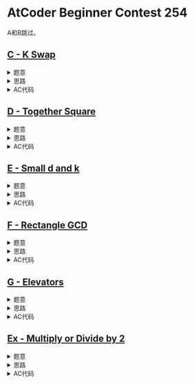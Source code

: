 # AtCoder Beginner Contest 254

A和B跳过。

## [C - K Swap](https://atcoder.jp/contests/abc254/tasks/abc254_c)

<details>
<summary>题意</summary>

给定长度为$n$的数组$a$，每次可以从$[1, n - k]$中选择一个$i$然后交换$a_i$和$a_{i + k}$，问是否能通过有限次的操作将$a$升序排序。

其中$2 \le n \le 2 \times {10}^5$。

</details>

<details>
<summary>思路</summary>

操作可以看成：模$k$同余的位置上的元素两两间可以交换，模$k$不同余的位置上的元素无法交换。

将位置拆分成多个模$k$同余的极大子集，最终是有序的话那子集内肯定也有序，所以在子集内部排好序。

如果这样还不能让$a$有序那就无解了。

</details>

<details>
<summary>AC代码</summary>

```cpp
// Problem: C - K Swap
// Contest: AtCoder - AtCoder Beginner Contest 254
// URL: https://atcoder.jp/contests/abc254/tasks/abc254_c
// Memory Limit: 1024 MB
// Time Limit: 2000 ms
//
// Powered by CP Editor (https://cpeditor.org)

#include <bits/stdc++.h>

#define CPPIO std::ios::sync_with_stdio(false), std::cin.tie(0), std::cout.tie(0);
#define freep(p) p ? delete p, p = nullptr, void(1) : void(0)

#ifdef BACKLIGHT
#include "debug.h"
#else
#define logd(...) ;
#endif

using i64 = int64_t;
using u64 = uint64_t;

void solve_case(int Case);

int main(int argc, char* argv[]) {
  CPPIO;
  int T = 1;
  // std::cin >> T;
  for (int t = 1; t <= T; ++t) {
    solve_case(t);
  }
  return 0;
}

void solve_case(int Case) {
  int n, k;
  std::cin >> n >> k;

  std::vector<int> a(n);
  for (int i = 0; i < n; ++i)
    std::cin >> a[i];

  for (int i = 0; i < k; ++i) {
    std::vector<int> b;
    for (int j = i; j < n; j += k)
      b.push_back(a[j]);
    std::sort(b.begin(), b.end());
    for (int j = i, p = 0; j < n; j += k)
      a[j] = b[p++];
  }

  for (int i = 1; i < n; ++i)
    if (a[i - 1] > a[i]) {
      std::cout << "No\n";
      return;
    }
  std::cout << "Yes\n";
}

```

</details>

## [D - Together Square](https://atcoder.jp/contests/abc254/tasks/abc254_d)

<details>
<summary>题意</summary>

给定$n$，问满足$1 \le i, j \le n$且$i * j$是完全平方数的$(i, j)$的数量。

其中$1 \le n \le 2 \times {10}^5$。

</details>

<details>
<summary>思路</summary>

记$x$的质因数分解为$x = \prod {p_i}^{e_i}$。

$x$是完全平方数当且仅当$e_i$全是偶数。

假设数$f(y) = \prod_{e_i \text{ is odd}} {p_i}^{e_i}$，则$x * y$是完全平方数当且仅当$f(x) = f(y)$。

对$1$到$n$中的数跑质因数分解求出所有$f(x)$，$O(n \sqrt{n})$可以搞定。

然后就是简单数数了。

</details>

<details>
<summary>AC代码</summary>

```cpp
// Problem: D - Together Square
// Contest: AtCoder - AtCoder Beginner Contest 254
// URL: https://atcoder.jp/contests/abc254/tasks/abc254_d
// Memory Limit: 1024 MB
// Time Limit: 2000 ms
//
// Powered by CP Editor (https://cpeditor.org)

#include <bits/stdc++.h>

#define CPPIO std::ios::sync_with_stdio(false), std::cin.tie(0), std::cout.tie(0);
#define freep(p) p ? delete p, p = nullptr, void(1) : void(0)

#ifdef BACKLIGHT
#include "debug.h"
#else
#define logd(...) ;
#endif

using i64 = int64_t;
using u64 = uint64_t;

void solve_case(int Case);

int main(int argc, char* argv[]) {
  CPPIO;
  int T = 1;
  // std::cin >> T;
  for (int t = 1; t <= T; ++t) {
    solve_case(t);
  }
  return 0;
}

void solve_case(int Case) {
  int n;
  std::cin >> n;

  std::vector<int> f(n + 1);
  for (int i = 1; i <= n; ++i) {
    f[i] = 1;
    int x = i;
    for (int j = 2; j * j <= i; ++j) {
      if (x % j == 0) {
        int e = 0;
        while (x % j == 0) {
          x /= j;
          ++e;
        }
        if (e & 1)
          f[i] *= j;
      }
    }
    if (x > 1)
      f[i] *= x;
  }

  i64 ans = 0;
  std::vector<int> cnt(n + 1);
  for (int i = 1; i <= n; ++i) {
    ans += 2 * cnt[f[i]] + 1;
    ++cnt[f[i]];
  }

  std::cout << ans << "\n";
}

```

</details>

## [E - Small d and k](https://atcoder.jp/contests/abc254/tasks/abc254_e)

<details>
<summary>题意</summary>

给定一张$n$个点$m$条边的无向图，保证每个点的度数至多为3。

要求回答$q$个询问$(x_i, k_i)$，每个询问要求回答：距离$x_i$不超过$k_i$的点的下标之和。

其中$1 \le n, q \le 1.5 \times {10}^5, 0 \le k_i \le 3$。

</details>

<details>
<summary>思路</summary>

对于每个询问，满足条件的点不超过$\sum_{i = 0}^{3} 3^i = 40$个，直接BFS或者DFS就完事了。

</details>

<details>
<summary>AC代码</summary>

```cpp
// Problem: E - Small d and k
// Contest: AtCoder - AtCoder Beginner Contest 254
// URL: https://atcoder.jp/contests/abc254/tasks/abc254_e
// Memory Limit: 1024 MB
// Time Limit: 3500 ms
//
// Powered by CP Editor (https://cpeditor.org)

#include <bits/stdc++.h>

#define CPPIO std::ios::sync_with_stdio(false), std::cin.tie(0), std::cout.tie(0);
#define freep(p) p ? delete p, p = nullptr, void(1) : void(0)

#ifdef BACKLIGHT
#include "debug.h"
#else
#define logd(...) ;
#endif

using i64 = int64_t;
using u64 = uint64_t;

void solve_case(int Case);

int main(int argc, char* argv[]) {
  CPPIO;
  int T = 1;
  // std::cin >> T;
  for (int t = 1; t <= T; ++t) {
    solve_case(t);
  }
  return 0;
}

void solve_case(int Case) {
  int n, m;
  std::cin >> n >> m;

  std::vector<std::vector<int>> g(n);
  for (int i = 0; i < m; ++i) {
    int u, v;
    std::cin >> u >> v;
    --u, --v;
    g[u].push_back(v);
    g[v].push_back(u);
  }

  auto Q = [&](int x, int k) -> i64 {
    i64 ans = 0;

    std::unordered_map<int, bool> vis;
    std::queue<int> q;
    q.push(x);
    vis[x] = true;

    for (int d = 0; d <= k; ++d) {
      int size = q.size();
      for (int i = 0; i < size; ++i) {
        int u = q.front();
        q.pop();

        ans += u + 1;

        for (int v : g[u]) {
          if (vis.count(v))
            continue;
          vis[v] = true;
          q.push(v);
        }
      }
    }

    return ans;
  };

  int q;
  std::cin >> q;
  for (int i = 0; i < q; ++i) {
    int x, k;
    std::cin >> x >> k;
    --x;

    std::cout << Q(x, k) << "\n";
  }
}

```

</details>

## [F - Rectangle GCD](https://atcoder.jp/contests/abc254/tasks/abc254_f)

<details>
<summary>题意</summary>

给定两个长度为$n$的数组$a$和$b$。

有一个$n \times n$的矩阵$M$满足$M_{i, j} = a_i + b_j$。

要求回答$q$个询问$(x_1, y1, x_2, y_2)$，每个询问需要回答位于以$(x_1, y_1)$为左上角，$(x_2, y_2)$为右下角的矩阵中，所有元素的GCD。

其中$1 \le n, q \le 2 \times {10}^5, 1 \le a_i, b_i \le 10^9$。

</details>

<details>
<summary>思路</summary>

由于$gcd(a, b) = gcd(a - b, b)$，所以从第$y_2$列到第$y_1 + 1$列，让第$j$列减去第$j - 1$列，这样每一行的后$y_2 - y_1$列就都成了$b_{j+ 1} - b_j, y_1 \le j \le y_2 - 1$。

对第$x_1 + 1$行到第$x_2$行做类似的操作，得到$a_{i + 1} - a_i, x_1 \le i \le x_2 - 1$。

现在矩阵中只剩$a_i + b_j$，$a_{i + 1} - a_i, x_1 \le i \le x_2 - 1$，$b_{j+ 1} - b_j, y_1 \le j \le y_2 - 1$以及一堆$0$，其中$0$可以直接诶忽略。

答案即为这三部分的GCD。

后两部分就是差分数组的区间GCD，由于GCD有可重复性，所以直接RMQ就可以$O(n \log n) \sim O(1)$求出GCD。

现在就是3个数的GCD了。

</details>

<details>
<summary>AC代码</summary>

```cpp
// Problem: F - Rectangle GCD
// Contest: AtCoder - AtCoder Beginner Contest 254
// URL: https://atcoder.jp/contests/abc254/tasks/abc254_f
// Memory Limit: 1024 MB
// Time Limit: 2000 ms
//
// Powered by CP Editor (https://cpeditor.org)

#include <bits/stdc++.h>

#define CPPIO std::ios::sync_with_stdio(false), std::cin.tie(0), std::cout.tie(0);
#define freep(p) p ? delete p, p = nullptr, void(1) : void(0)

#ifdef BACKLIGHT
#include "debug.h"
#else
#define logd(...) ;
#endif

using i64 = int64_t;
using u64 = uint64_t;

void solve_case(int Case);

int main(int argc, char* argv[]) {
  CPPIO;
  int T = 1;
  // std::cin >> T;
  for (int t = 1; t <= T; ++t) {
    solve_case(t);
  }
  return 0;
}

struct RMQ {
  std::vector<int> lg;
  std::vector<std::vector<int>> a;
  RMQ(const std::vector<int>& d) {
    int n = d.size();

    lg = std::vector<int>(n + 1);
    lg[1] = 0;
    for (int i = 2; i <= n; ++i)
      lg[i] = lg[i >> 1] + 1;

    a = std::vector<std::vector<int>>(n, std::vector<int>(lg[n] + 1));
    for (int i = 0; i < n; ++i)
      a[i][0] = d[i];
    for (int j = 1; j <= lg[n]; ++j) {
      for (int i = 0; i + (1 << (j - 1)) < n; ++i) {
        a[i][j] = std::gcd(a[i][j - 1], a[i + (1 << (j - 1))][j - 1]);
      }
    }
  }

  int query(int l, int r) {
    int k = lg[r - l + 1];
    return std::gcd(a[l][k], a[r - (1 << k) + 1][k]);
  }
};

void solve_case(int Case) {
  int n, q;
  std::cin >> n >> q;

  std::vector<int> a(n), b(n);
  for (int i = 0; i < n; ++i)
    std::cin >> a[i];
  for (int i = 0; i < n; ++i)
    std::cin >> b[i];

  std::vector<int> da(n - 1), db(n - 1);
  for (int i = 0; i + 1 < n; ++i) {
    da[i] = a[i + 1] - a[i];
    db[i] = b[i + 1] - b[i];
  }

  RMQ DA(da), DB(db);

  for (int i = 0; i < q; ++i) {
    int x1, y1, x2, y2;
    std::cin >> x1 >> x2 >> y1 >> y2;
    --x1, --y1, --x2, --y2;
    int ans = a[x1] + b[y1];
    logd(ans);
    if (x2 > x1) {
      ans = std::gcd(ans, DA.query(x1, x2 - 1));
    }
    if (y2 > y1) {
      ans = std::gcd(ans, DB.query(y1, y2 - 1));
    }
    std::cout << ans << "\n";
  }
}

```

</details>

## [G - Elevators](https://atcoder.jp/contests/abc254/tasks/abc254_g)

<details>
<summary>题意</summary>

有$n$幢高为${10}^9$的大楼，你可以通过天桥以$1$的代价从某幢大楼的某一层走到另一幢大楼的同一层。

有$m$台电梯$(a_i, b_i, c_i)$可以从第$a_i$幢大楼的第$x$层走到第$y$层，代价为$|x - y|$，其中$b_i \le x, y \le c_i$。

要求回答$q$个询问，每个询问要求回答从第$x$幢大楼的第$y$层走到第$z$幢大楼的第$w$层的最小代价。

其中$1 \le n, m, q \le 2 \times {10}^5$。

</details>

<details>
<summary>思路</summary>

走的过程是可逆的，所以可以处理一下使得询问总是从低层走到高层。

将答案分为两部分：使用电梯的代价和使用天桥的代价。

注意到这个过程中其实没有必要往底层走，所以使用电梯的代价为$w - y$。

同样的原因，可以类似倍增LCA那样子，借助倍增加速计算使用天桥的代价。

具体就是计算$dp_{i, j}$表示从$i$开始走$2^j$个天桥能达到的最高的点。

</details>

<details>
<summary>AC代码</summary>

```cpp
// Problem: G - Elevators
// Contest: AtCoder - AtCoder Beginner Contest 254
// URL: https://atcoder.jp/contests/abc254/tasks/abc254_g
// Memory Limit: 1024 MB
// Time Limit: 6000 ms
//
// Powered by CP Editor (https://cpeditor.org)

#include <bits/stdc++.h>

#define CPPIO std::ios::sync_with_stdio(false), std::cin.tie(0), std::cout.tie(0);
#define freep(p) p ? delete p, p = nullptr, void(1) : void(0)

#ifdef BACKLIGHT
#include "debug.h"
#else
#define logd(...) ;
#endif

using i64 = int64_t;
using u64 = uint64_t;

void solve_case(int Case);

int main(int argc, char* argv[]) {
  CPPIO;
  int T = 1;
  // std::cin >> T;
  for (int t = 1; t <= T; ++t) {
    solve_case(t);
  }
  return 0;
}

void solve_case(int Case) {
  // Merge elevator with intersection.
  auto merge = [](std::vector<std::array<int, 2>> a) -> std::vector<std::array<int, 2>> {
    if (a.empty())
      return {};

    std::sort(a.begin(), a.end());
    std::vector<std::array<int, 2>> temp;
    temp.push_back(a[0]);
    for (int i = 1; i < (int)a.size(); ++i) {
      auto [l1, r1] = temp.back();
      auto [l2, r2] = a[i];

      if (l2 <= r1) {
        temp.back()[1] = std::max(r1, r2);
      } else {
        temp.push_back({l2, r2});
      }
    }

    return temp;
  };

  // Sort the elevators by r, and filter out elevators that covered completely by another elevator.
  auto filter = [](std::vector<std::array<int, 2>> a) -> std::vector<std::array<int, 2>> {
    if (a.empty())
      return {};

    std::sort(a.begin(), a.end());
    std::vector<std::array<int, 2>> temp;
    temp.push_back(a[0]);
    for (int i = 1; i < (int)a.size(); ++i) {
      auto [l1, r1] = temp.back();
      auto [l2, r2] = a[i];

      if (r2 <= r1)
        continue;

      if (l1 == l2)
        temp.pop_back();

      temp.push_back({l2, r2});
    }

    return temp;
  };

  // dp[i][j] means the highest elevator you can reach that starting from the i-th elevator and then
  // use 2^j skybridge.
  auto DP = [](const std::vector<std::array<int, 2>>& a) -> std::vector<std::vector<int>> {
    int n = a.size();
    int lg = std::__lg(n) + 1;
    std::vector<std::vector<int>> dp(n, std::vector<int>(lg));

    for (int i = 0, j = 0; i < n; ++i) {
      while (j + 1 < n && a[j + 1][0] <= a[i][1])
        ++j;
      dp[i][0] = j;
    }

    for (int j = 1; j < lg; ++j) {
      for (int i = 0; i < n; ++i) {
        dp[i][j] = dp[dp[i][j - 1]][j - 1];
      }
    }
    return dp;
  };

  int n, m, q;
  std::cin >> n >> m >> q;

  std::vector<std::vector<std::array<int, 2>>> elev_in(n);
  std::vector<std::array<int, 2>> elev_all;
  for (int i = 0; i < m; ++i) {
    int a, b, c;
    std::cin >> a >> b >> c;
    --a;
    elev_in[a].push_back({b, c});
  }
  for (int i = 0; i < n; ++i) {
    elev_in[i] = merge(elev_in[i]);
    for (auto [l, r] : elev_in[i])
      elev_all.push_back({l, r});
  }
  elev_all = filter(elev_all);

  auto dp = DP(elev_all);
  int lg = dp[0].size();

  for (int _ = 0; _ < q; ++_) {
    int x, y, z, w;
    std::cin >> x >> y >> z >> w;
    --x, --z;

    // Make it always move from lower floor to higher floor.
    if (y > w) {
      std::swap(x, z);
      std::swap(y, w);
    }

    // Split the answer into 2 parts, one part is cost of using elevator, the other is cost of using
    // skybridges.

    // The first part will always be w - y.
    int ans = w - y;

    // Try get closer to target by using elevator in the beginning building and the ending building.
    // After this, it can not get higher without using skybridges.
    {
      auto it = std::lower_bound(elev_in[x].begin(), elev_in[x].end(),
                                 std::array<int, 2>{y, 1'000'000'001});
      if (it != elev_in[x].begin()) {
        --it;
        if (y <= (*it)[1])
          y = (*it)[1];
      }
    }
    {
      auto it = std::lower_bound(elev_in[z].begin(), elev_in[z].end(),
                                 std::array<int, 2>{w, 1'000'000'001});
      if (it != elev_in[z].begin()) {
        --it;
        if (w <= (*it)[1])
          w = (*it)[0];
      }
    }

    // The second part.
    if (y >= w) {
      // Only need to use 1 skybridge. Or no need to use skybridge.
      if (x != z)
        ++ans;
    } else {
      // Find the elevator that cover the the y-th floor and with **largest** r.
      auto it =
          std::lower_bound(elev_all.begin(), elev_all.end(), std::array<int, 2>{y, 1'000'000'001});
      if (it == elev_all.begin()) {
        // No such elevator and then there is no elevator can be used.
        ans = -1;
      } else {
        --it;

        if (y > (*it)[1]) {
          // No such elevator and then there is no elevator can be used.
          ans = -1;
        } else {
          // Found an elevator and move to building where the elevator located.
          y = (*it)[1];
          ++ans;

          if (y >= w) {
            // Target achieved, move to the ending building (and use exatly 2 skybridges in total).
            ++ans;
          } else {
            // Optimized process using binary lifting. After this, y can reach the highest floor
            // below w.
            int p = it - elev_all.begin();
            for (int i = lg - 1; i >= 0; --i) {
              if (elev_all[dp[p][i]][1] < w) {
                p = dp[p][i];
                ans += (1 << i);
              }
            }

            // One more jump.
            p = dp[p][0];
            ++ans;

            y = elev_all[p][1];
            if (y < w) {
              // Can not reach w.
              ans = -1;
            } else {
              // Target achieved, move to the ending building.
              ++ans;
            }
          }
        }
      }
    }

    std::cout << ans << "\n";
  }
}

```

</details>

## [Ex - Multiply or Divide by 2](https://atcoder.jp/contests/abc254/tasks/abc254_h)

<details>
<summary>题意</summary>

给定两个长度为$n$的数组$a$和$b$，有以下两种操作：
1. 选择$a$中的一个元素$x$，将其替换为$2x$。
2. 选择$a$中的一个元素$x$，将其替换为$\lfloor \frac{x}{2} \rfloor$。

其中$1\le n \le {10}^5, 0 \le a_i, b_i \le {10}^9$。

</details>

<details>
<summary>思路</summary>

第一个操作可以看成将$b$中的一个偶数$y$替换为$\frac{y}{2}$。

然后，注意到两个数组中的最大值一定是要操作的，不妨贪心地选择大的先处理。

如果最大值在$y$中且$y$为奇数则无解，因为没有办法通过将$a$中的元素乘2来得到$y$。

</details>

<details>
<summary>AC代码</summary>

```cpp
// Problem: Ex - Multiply or Divide by 2
// Contest: AtCoder - AtCoder Beginner Contest 254
// URL: https://atcoder.jp/contests/abc254/tasks/abc254_h
// Memory Limit: 1024 MB
// Time Limit: 2500 ms
//
// Powered by CP Editor (https://cpeditor.org)

#include <bits/stdc++.h>

#define CPPIO std::ios::sync_with_stdio(false), std::cin.tie(0), std::cout.tie(0);
#define freep(p) p ? delete p, p = nullptr, void(1) : void(0)

#ifdef BACKLIGHT
#include "debug.h"
#else
#define logd(...) ;
#endif

using i64 = int64_t;
using u64 = uint64_t;

void solve_case(int Case);

int main(int argc, char* argv[]) {
  CPPIO;
  int T = 1;
  // std::cin >> T;
  for (int t = 1; t <= T; ++t) {
    solve_case(t);
  }
  return 0;
}

void solve_case(int Case) {
  int n;
  std::cin >> n;

  std::multiset<int> a, b;
  for (int i = 0; i < n; ++i) {
    int x;
    std::cin >> x;
    a.insert(x);
  }
  for (int i = 0; i < n; ++i) {
    int x;
    std::cin >> x;
    b.insert(x);
  }

  int ans = 0;
  while (a.size()) {
    int x = *a.rbegin();
    int y = *b.rbegin();

    if (x == y) {
      a.erase(a.find(x));
      b.erase(b.find(y));
      continue;
    }

    ++ans;
    if (x < y) {
      if (y & 1) {
        ans = -1;
        break;
      }
      b.erase(b.find(y));
      y = y / 2;
      if (x == y) {
        a.erase(a.find(x));
      } else {
        b.insert(y);
      }
    } else {
      a.erase(a.find(x));
      x = x / 2;
      if (x == y) {
        b.erase(b.find(y));
      } else {
        a.insert(x);
      }
    }
  }

  std::cout << ans << "\n";
}

```

</details>
